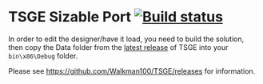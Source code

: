 # TSGE Sizable Port [![Build status](https://ci.appveyor.com/api/projects/status/fi8sp9cqfqi91ekb)](https://ci.appveyor.com/project/Walkman100/TSGE)

In order to edit the designer/have it load, you need to build the solution, then copy the Data folder from the [latest release](https://github.com/atom0s/TSGE/releases/tag/v2.3.0.1) of TSGE into your `bin\x86\Debug` folder.

Please see https://github.com/Walkman100/TSGE/releases for information.
